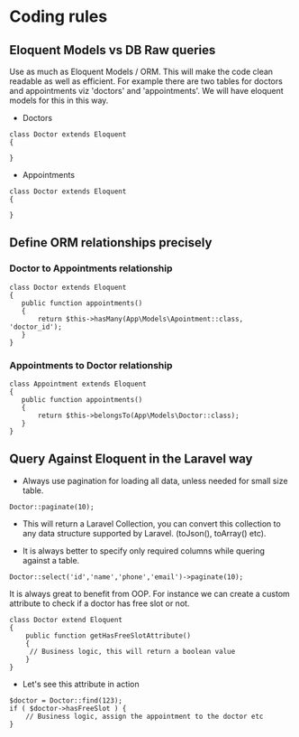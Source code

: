 # Coding rules

## Eloquent Models vs DB Raw queries
Use as much as Eloquent Models / ORM. This will make the code clean readable as well as efficient.
For example there are two tables  for doctors and appointments viz 'doctors' and 'appointments'. We will have eloquent models for this in this way.
* Doctors 
```
class Doctor extends Eloquent
{

}
```
* Appointments 
```
class Doctor extends Eloquent
{

}
```
## Define ORM relationships precisely

### Doctor to Appointments relationship
```
class Doctor extends Eloquent
{
   public function appointments()
   {
       return $this->hasMany(App\Models\Apointment::class, 'doctor_id');
   }
}
```
### Appointments to Doctor relationship
```
class Appointment extends Eloquent
{
   public function appointments()
   {
       return $this->belongsTo(App\Models\Doctor::class);
   }
}
```
## Query Against Eloquent in the Laravel way

* Always use pagination for loading all data, unless needed for small size table.
```
Doctor::paginate(10);
```
* This will return a Laravel Collection, you can convert this collection to any data structure supported by Laravel. (toJson(), toArray() etc).

* It is always better to specify only required columns while quering against a table.
```
Doctor::select('id','name','phone','email')->paginate(10);
```
It is always great to benefit from OOP. For instance we can create a custom attribute to check if a doctor has free slot or not.
```
class Doctor extend Eloquent 
{
    public function getHasFreeSlotAttribute()
    {
     // Business logic, this will return a boolean value
    }
}
```
* Let's see this attribute in action
```
$doctor = Doctor::find(123);
if ( $doctor->hasFreeSlot ) {
    // Business logic, assign the appointment to the doctor etc
}
```
